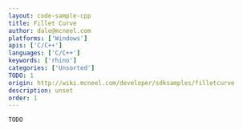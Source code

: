 ```yaml
---
layout: code-sample-cpp
title: Fillet Curve
author: dale@mcneel.com
platforms: ['Windows']
apis: ['C/C++']
languages: ['C/C++']
keywords: ['rhino']
categories: ['Unsorted']
TODO: 1
origin: http://wiki.mcneel.com/developer/sdksamples/filletcurve
description: unset
order: 1
---
```


```cpp
TODO
```
